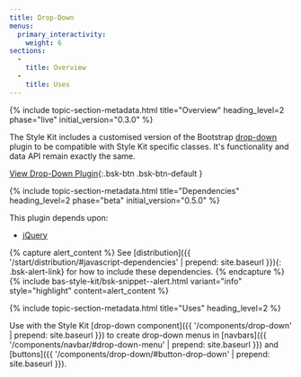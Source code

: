 ```yaml
---
title: Drop-Down
menus:
  primary_interactivity:
    weight: 6
sections:
  -
    title: Overview
  -
    title: Uses
---
```


{% include topic-section-metadata.html
  title="Overview"
  heading_level=2
  phase="live"
  initial_version="0.3.0"
%}

The Style Kit includes a customised version of the Bootstrap
[drop-down](https://getbootstrap.com/docs/3.3/javascript/#dropdowns) plugin to be compatible with Style Kit specific
classes. It's functionality and data API remain exactly the same.

[View Drop-Down Plugin](https://getbootstrap.com/docs/3.3/javascript/#dropdowns){:.bsk-btn .bsk-btn-default }

{% include topic-section-metadata.html
  title="Dependencies"
  heading_level=2
  phase="beta"
  initial_version="0.5.0"
%}

This plugin depends upon:

* [jQuery](https://jquery.com)

{% capture alert_content %}
See [distribution]({{ '/start/distribution/#javascript-dependencies' | prepend: site.baseurl }}){: .bsk-alert-link} for
how to include these dependencies.
{% endcapture %}
{% include bas-style-kit/bsk-snippet--alert.html
  variant="info"
  style="highlight"
  content=alert_content
%}

{% include topic-section-metadata.html
  title="Uses"
  heading_level=2
%}

Use with the Style Kit [drop-down component]({{ '/components/drop-down' | prepend: site.baseurl }}) to create drop-down
menus in [navbars]({{ '/components/navbar/#drop-down-menu' | prepend: site.baseurl }}) and
[buttons]({{ '/components/drop-down/#button-drop-down' | prepend: site.baseurl }}).
